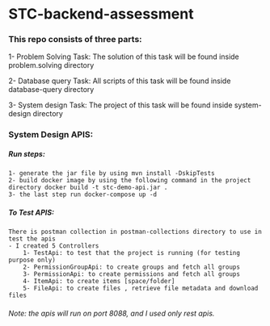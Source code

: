 # STC-backend-assessment

### This repo consists of three parts:

1- Problem Solving Task: The solution of this task will be found inside
problem.solving directory

2- Database query Task: All scripts of this task will be found inside
database-query directory

3- System design Task: The project of this task will be found inside
system-design directory


### System Design APIS:
##### Run steps:
    1- generate the jar file by using mvn install -DskipTests
    2- build docker image by using the following command in the project directory docker build -t stc-demo-api.jar .
    3- the last step run docker-compose up -d

##### To Test APIS:
    There is postman collection in postman-collections directory to use in test the apis
    - I created 5 Controllers
        1- TestApi: to test that the project is running (for testing purpose only)
        2- PermissionGroupApi: to create groups and fetch all groups
        3- PermissionApi: to create permissions and fetch all groups
        4- ItemApi: to create items [space/folder]
        5- FileApi: to create files , retrieve file metadata and download files

###### Note: the apis will run on port 8088, and I used only rest apis.
